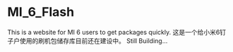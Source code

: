 # MI_6_Flash
This is a website for MI 6 users to get packages quickly. 这是一个给小米6钉子户使用的刷机包储存库目前还在建设中。 Still Building...

